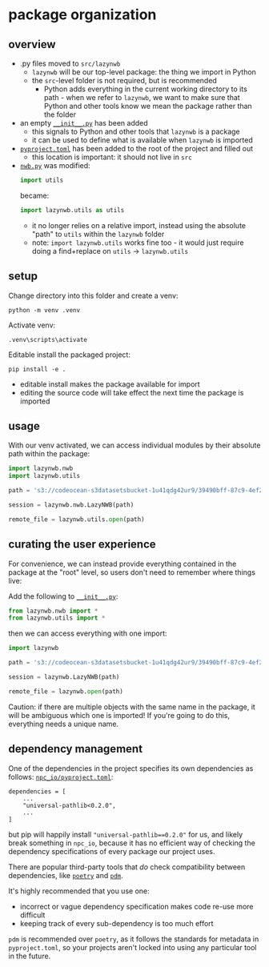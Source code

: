# package organization

## overview
- .py files moved to `src/lazynwb`
    - `lazynwb` will be our top-level package: the thing we import in Python
    - the `src`-level folder is not required, but is recommended
        - Python adds everything in the current working directory to its path -
          when we refer to `lazynwb`, we want to make sure that Python and other
          tools know we mean the package rather than the folder
- an empty [`__init__.py`](src/lazynwb/__init__.py) has been added 
    - this signals to Python and other tools that `lazynwb` is a package
    - it can be used to define what is available when `lazynwb` is imported
- [`pyproject.toml`](pyproject.toml) has been added to the root of the project and
  filled out
    - this location is important: it should not live in `src`
- [`nwb.py`](src/lazynwb/nwb.py) was modified:
    ```python
    import utils
    ```
    became:
    ```python
    import lazynwb.utils as utils
    ```
    - it no longer relies on a relative import, instead using the absolute "path" to
      `utils` within the `lazynwb` folder
    - note: `import lazynwb.utils` works fine too - it would just require doing a
      find+replace on `utils` -> `lazynwb.utils`

## setup
Change directory into this folder and create a venv:
```
python -m venv .venv
```
Activate venv:
```
.venv\scripts\activate
```
Editable install the packaged project:
```
pip install -e .
```

- editable install makes the package available for import
- editing the source code will take effect the next time the package is imported

## usage

With our venv activated, we can access individual modules by their absolute path
within the package:

```python
import lazynwb.nwb
import lazynwb.utils

path = 's3://codeocean-s3datasetsbucket-1u41qdg42ur9/39490bff-87c9-4ef2-b408-36334e748ac6/nwb/ecephys_620264_2022-08-02_15-39-59_experiment1_recording1.nwb'

session = lazynwb.nwb.LazyNWB(path)

remote_file = lazynwb.utils.open(path)
```

## curating the user experience

For convenience, we can instead provide everything contained in the package at the
"root" level, so users don't need to remember where things live:

Add the following to [`__init__.py`](src/lazynwb/__init__.py):
```python
from lazynwb.nwb import *
from lazynwb.utils import *
```

then we can access everything with one import:
```python
import lazynwb

path = 's3://codeocean-s3datasetsbucket-1u41qdg42ur9/39490bff-87c9-4ef2-b408-36334e748ac6/nwb/ecephys_620264_2022-08-02_15-39-59_experiment1_recording1.nwb'

session = lazynwb.LazyNWB(path)

remote_file = lazynwb.open(path)
```

Caution: if there are multiple objects with the same name in the package, it will be
ambiguous which one is imported! If you're going to do this, everything needs a unique name.

## dependency management
One of the dependencies in the project specifies its own dependencies as follows: 
[`npc_io/pyproject.toml`](https://github.com/AllenInstitute/npc_io/blob/47c2a685d9f32733736b48b0c1d639b5e6cf77b9/pyproject.toml#L11):
```
dependencies = [
    ...
    "universal-pathlib<0.2.0",
    ...
]
```
but pip will happily install `"universal-pathlib==0.2.0"` for us, and likely break something in `npc_io`, because it
has no efficient way of checking the dependency specifications of every package
our project uses.

There are popular third-party tools that *do* check compatibility between dependencies, like
[`poetry`](https://python-poetry.org/) and
[`pdm`](https://pdm-project.org/latest/).

It's highly recommended that you use one:
- incorrect or vague dependency specification makes code re-use more difficult
- keeping track of every sub-dependency is too much effort

`pdm` is recommended over `poetry`, as it follows 
the standards for metadata in `pyproject.toml`, so your projects aren't
locked into using any particular tool in the future.